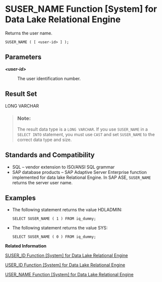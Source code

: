 <!-- loioa589ad8084f21015ab2eb0b0272e8c41 -->

# SUSER\_NAME Function \[System\] for Data Lake Relational Engine

Returns the user name.



```
SUSER_NAME ( [ <user-id> ] );
```



<a name="loioa589ad8084f21015ab2eb0b0272e8c41__iq_refbb_1184"/>

## Parameters


<dl>
<dt><b>

*<user-id\>*

</b></dt>
<dd>

The user identification number.



</dd>
</dl>



## Result Set

LONG VARCHAR

> ### Note:  
> The result data type is a `LONG VARCHAR`. If you use `SUSER_NAME` in a `SELECT INTO` statement, you must use `CAST` and set `SUSER_NAME` to the correct data type and size.



<a name="loioa589ad8084f21015ab2eb0b0272e8c41__iq_refbb_1187"/>

## Standards and Compatibility

-   SQL – vendor extension to ISO/ANSI SQL grammar
-   SAP database products – SAP Adaptive Server Enterprise function implemented for data lake Relational Engine. In SAP ASE, `SUSER_NAME` returns the server user name.



<a name="loioa589ad8084f21015ab2eb0b0272e8c41__iq_refbb_1186"/>

## Examples

-   The following statement returns the value HDLADMIN:

    ```
    SELECT SUSER_NAME ( 1 ) FROM iq_dummy;
    ```

-   The following statement returns the value SYS:

    ```
    SELECT SUSER_NAME ( 0 ) FROM iq_dummy;
    ```


**Related Information**  


[SUSER\_ID Function \[System\] for Data Lake Relational Engine](suser-id-function-system-for-data-lake-relational-engine-a5892d8.md "Returns an integer user identification number.")

[USER\_ID Function \[System\] for Data Lake Relational Engine](user-id-function-system-for-data-lake-relational-engine-a58d3ba.md "Returns an integer user identification number.")

[USER\_NAME Function \[System\] for Data Lake Relational Engine](user-name-function-system-for-data-lake-relational-engine-a58dbf3.md "Returns the user name.")

